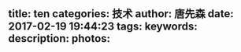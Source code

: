 title: ten
categories: 技术
author: 唐先森
date: 2017-02-19 19:44:23
tags:
keywords:
description:
photos:
---
